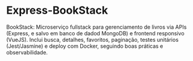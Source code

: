 # Express-BookStack
BookStack: Microserviço fullstack para gerenciamento de livros via APIs (Express, e salvo em banco de dadod MongoDB) e frontend responsivo (VueJS). Inclui busca, detalhes, favoritos, paginação, testes unitários (Jest/Jasmine) e deploy com Docker, seguindo boas práticas e observabilidade.
